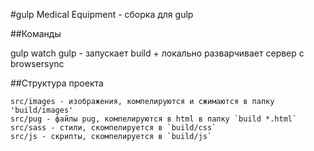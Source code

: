#gulp
Medical Equipment - сборка для gulp

##Команды

gulp watch
gulp - запускает build + локально разварчивает сервер с browsersync

##Структура проекта
```
src/images - изображения, компелируются и сжимаются в папку 'build/images'
src/pug - файлы pug, компелируются в html в папку `build *.html`
src/sass - стили, скомпелируется в `build/css`
src/js - скрипты, скомпелируется в `build/js`
```